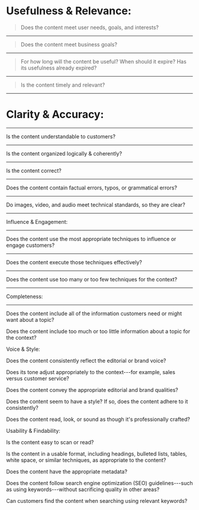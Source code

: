 # Usefulness & Relevance:

> Does the content meet user needs, goals, and interests?

---

> Does the content meet business goals?

---

> For how long will the content be useful? When should it expire? Has
> its usefulness already expired?

---

> Is the content timely and relevant?

---

# Clarity & Accuracy:

---

Is the content understandable to customers?

---

Is the content organized logically & coherently?

---

Is the content correct?

---

Does the content contain factual errors, typos, or grammatical errors?

---

Do images, video, and audio meet technical standards, so they are clear?

---

Influence & Engagement:

---

Does the content use the most appropriate techniques to influence or
engage customers?

---

Does the content execute those techniques effectively?

---

Does the content use too many or too few techniques for the context?

---

Completeness:

---

Does the content include all of the information customers need or might
want about a topic?

Does the content include too much or too little information about a
topic for the context?

Voice & Style:

Does the content consistently reflect the editorial or brand voice?

Does its tone adjust appropriately to the context---for example, sales
versus customer service?

Does the content convey the appropriate editorial and brand qualities?

Does the content seem to have a style? If so, does the content adhere to
it consistently?

Does the content read, look, or sound as though it's professionally
crafted?

Usability & Findability:

Is the content easy to scan or read?

Is the content in a usable format, including headings, bulleted lists,
tables, white space, or similar techniques, as appropriate to the
content?

Does the content have the appropriate metadata?

Does the content follow search engine optimization (SEO)
guidelines---such as using keywords---without sacrificing quality in
other areas?

Can customers find the content when searching using relevant keywords?
